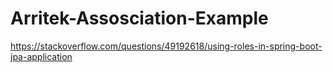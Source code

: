 # Arritek-Assosciation-Example

https://stackoverflow.com/questions/49192618/using-roles-in-spring-boot-jpa-application
